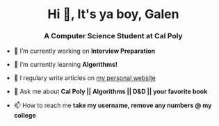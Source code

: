 <h1 align="center">Hi 👋, It's ya boy, Galen</h1>
<h3 align="center">A Computer Science Student at Cal Poly</h3>

- 🔭 I’m currently working on **Interview Preparation**

- 🌱 I’m currently learning **Algorithms!**

- 📝 I regulary write articles on [my personal website](https://gborgman05.github.io/)

- 💬 Ask me about **Cal Poly || Algorithms || D&D || your favorite book**

- 📫 How to reach me **take my username, remove any numbers @ my college**
